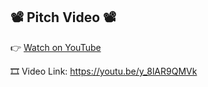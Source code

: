 ## 📽️ Pitch Video 📽️

👉 [Watch on YouTube](https://youtu.be/y_8lAR9QMVk)

🎞️ Video Link: https://youtu.be/y_8lAR9QMVk

